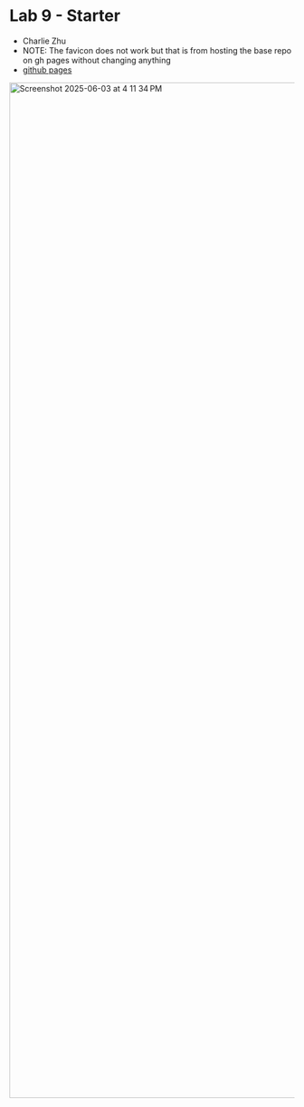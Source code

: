 # Lab 9 - Starter
- Charlie Zhu
- NOTE: The favicon does not work but that is from hosting the base repo on gh pages without changing anything
- [github pages](https://1855387.github.io/Lab9_Starter/)

<img width="1792" alt="Screenshot 2025-06-03 at 4 11 34 PM" src="https://github.com/user-attachments/assets/828d47d7-8ea8-4457-b3c9-180b09444c47" />

